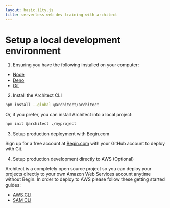 ```yaml
---
layout: basic.11ty.js
title: serverless web dev training with architect
---
```


# Setup a local development environment

1. Ensuring you have the following installed on your computer:

- <a href=https://nodejs.org target=blank>Node</a>
- <a href=https://deno.land target=blank>Deno</a>
- <a href=https://git-scm.com/>Git</a>

2. Install the Architect CLI

```bash
npm install --global @architect/architect
```

Or, if you prefer, you can install Architect into a local project:

```bash
npm init @architect ./myproject
```

3. Setup production deployment with Begin.com

Sign up for a free account at [Begin.com](https://begin.com) with your GitHub account to deploy with Git.

4. Setup production development directly to AWS (Optional)

Architect is a completely open source project so you can deploy your projects directly to your own Amazon Web Services account anytime without Begin. In order to deploy to AWS please follow these getting started guides:

- [AWS CLI](https://docs.aws.amazon.com/cli/latest/userguide/install-cliv1.html)
- [SAM CLI](https://docs.aws.amazon.com/serverless-application-model/latest/developerguide/serverless-sam-cli-install.html)
